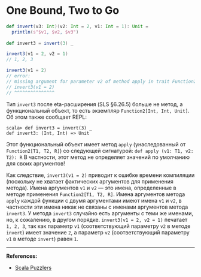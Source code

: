 # One Bound, Two to Go

```scala
def invert(v3: Int)(v2: Int = 2, v1: Int = 1): Unit =
  println(s"$v1, $v2, $v3")
  
def invert3 = invert(3) _

invert3(v1 = 2, v2 = 1)
// 1, 2, 3
```

```scala
invert3(v1 = 2)
// error:
// missing argument for parameter v2 of method apply in trait Function2: (v1: Int, v2: Int): Unit
// invert3(v1 = 2)
// ^^^^^^^^^^^^^^^
```

Тип `invert3` после eta-расширения (SLS §6.26.5) больше не метод, 
а функциональный объект, то есть экземпляр `Function2[Int, Int, Unit]`. 
Об этом также сообщает REPL: 

```text
scala> def invert3 = invert(3) _
def invert3: (Int, Int) => Unit
```

Этот функциональный объект имеет метод `apply` (унаследованный от `Function2[T1, T2, R]`) 
со следующей сигнатурой: `def apply (v1: T1, v2: T2): R` 
В частности, этот метод не определяет значений по умолчанию для своих аргументов! 

Как следствие, `invert3(v1 = 2)` приводит к ошибке времени компиляции 
(поскольку не хватает фактических аргументов для применения метода). 
Имена аргументов `v1` и `v2` — это имена, определенные в методе применения `Function2[T1, T2, R]`. 
Имена аргументов метода `apply` каждой функции с двумя аргументами имеют имена `v1` и `v2`, 
в частности эти имена никак не связаны с именами аргументов метода `invert3`. 
У метода `invert3` случайно есть аргументы с теми же именами, но, к сожалению, в другом порядке. 
`invert3(v1 = 2, v2 = 1)` печатает` 1, 2, 3`, 
так как параметр `v1` (соответствующий параметру `v2` в методе `invert`) имеет значение `2`, 
а параметр `v2` (соответствующий параметру `v1` в методе `invert`) равен `1`.


---

**References:**
- [Scala Puzzlers](https://scalapuzzlers.com/index.html#pzzlr-020)
